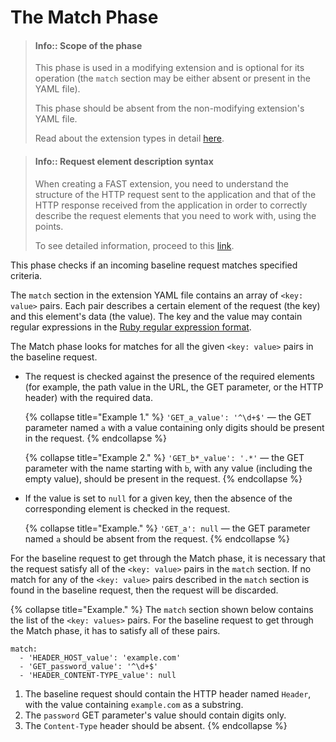 [link-points]:          points/intro.md
[link-ruby-regexp]:     http://ruby-doc.org/core-2.6.1/doc/regexp_rdoc.html
[link-ext-logic]:       logic.md

# The Match Phase

<!-- -->
>   #### Info:: Scope of the phase
>   
>   This phase is used in a modifying extension and is optional for its operation (the `match` section may be either absent or present in the YAML file).
>   
>   This phase should be absent from the non-modifying extension's YAML file.
>
>   Read about the extension types in detail [here][link-ext-logic].

<!-- -->

> #### Info::  Request element description syntax
> When creating a FAST extension, you need to understand the structure of the HTTP request sent to the application and that of the HTTP response received from the application in order to correctly describe the request elements that you need to work with, using the points. 
> 
> To see detailed information, proceed to this [link][link-points].
<!-- -->

This phase checks if an incoming baseline request matches specified criteria.

The `match` section in the extension YAML file contains an array of `<key: value>` pairs. Each pair describes a certain element of the request (the key) and this element's data (the value). The key and the value may contain regular expressions in the [Ruby regular expression format][link-ruby-regexp].

The Match phase looks for matches for all the given `<key: value>` pairs in the baseline request.
* The request is checked against the presence of the required elements (for example, the path value in the URL, the GET parameter, or the HTTP header) with the required data. 
    
    {% collapse title="Example 1." %}
`'GET_a_value': '^\d+$'` — the GET parameter named `a` with a value containing only digits should be present in the request.
    {% endcollapse %}
    
    {% collapse title="Example 2." %}
`'GET_b*_value': '.*'` — the GET parameter with the name starting with `b`, with any value (including the empty value), should be present in the request.
    {% endcollapse %}
    
* If the value is set to `null` for a given key, then the absence of the corresponding element is checked in the request.
    
    {% collapse title="Example." %}
`'GET_a': null` — the GET parameter named `a` should be absent from the request.
    {% endcollapse %}

For the baseline request to get through the Match phase, it is necessary that the request satisfy all of the `<key: value>` pairs in the `match` section. If no match for any of the `<key: value>` pairs described in the `match` section is found in the baseline request, then the request will be discarded.

{% collapse title="Example." %}
The `match` section shown below contains the list of the `<key: values>` pairs. For the baseline request to get through the Match phase, it has to satisfy all of these pairs.

```
match:
  - 'HEADER_HOST_value': 'example.com'
  - 'GET_password_value': '^\d+$'
  - 'HEADER_CONTENT-TYPE_value': null
```

1. The baseline request should contain the HTTP header named `Header`, with the value containing `example.com` as a substring.
2. The `password` GET parameter's value should contain digits only.
3. The `Content-Type` header should be absent.
{% endcollapse %}